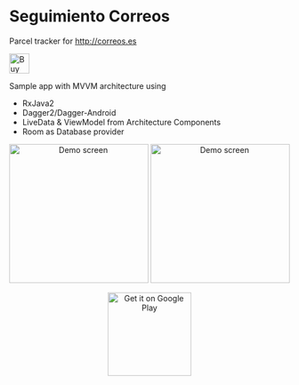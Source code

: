 # Seguimiento Correos
Parcel tracker for http://correos.es

<a href='https://ko-fi.com/W7W31AP33' target='_blank'><img height='36' style='border:0px;height:36px;' src='https://az743702.vo.msecnd.net/cdn/kofi2.png?v=2' border='0' alt='Buy Me a Coffee at ko-fi.com' /></a>

Sample app with MVVM architecture using

* RxJava2
* Dagger2/Dagger-Android
* LiveData & ViewModel from Architecture Components
* Room as Database provider

<p align="center">
  <img alt="Demo screen" src="./device-2018-04-20-134010.png" width="250" />
  <img alt="Demo screen" src="./device-2018-04-20-134016.png" width="250" />
</p>



<p align="center">
<a href='http://play.google.com/store/apps/details?id=net.kelmer.correostracker&pcampaignid=pcampaignidMKT-Other-global-all-co-prtnr-py-PartBadge-Mar2515-1'><img width="150" alt='Get it on Google Play' src='https://play.google.com/intl/en_us/badges/static/images/badges/en_badge_web_generic.png'/></a>
</p>
